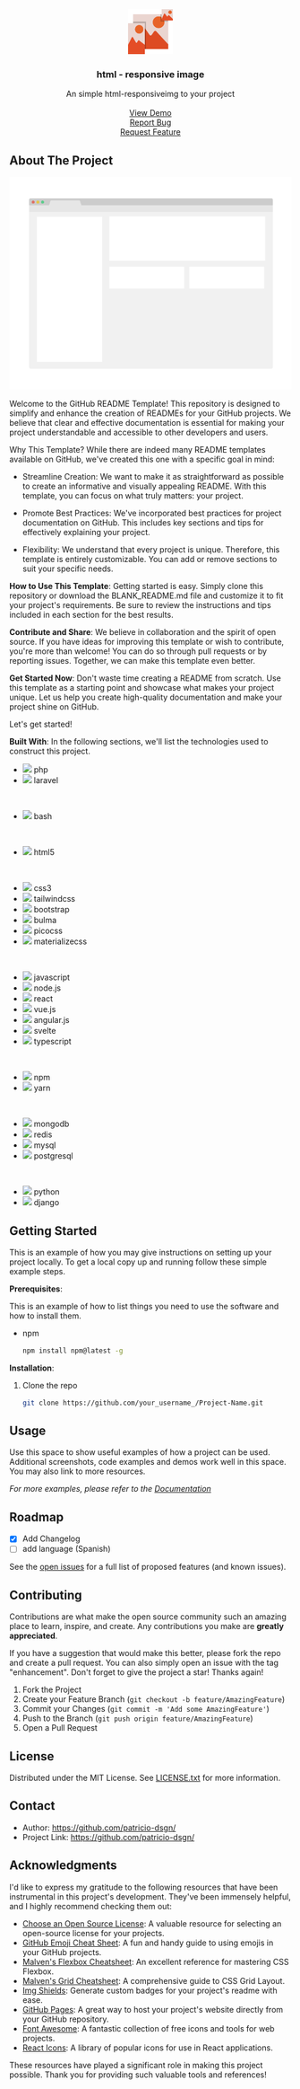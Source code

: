 <div align="center">
<img src="readme/html-responsiveimg.svg" alt="Logo" width="80" height="80">
<h3 align="center">html - responsive image</h3>
<p align="center">
An simple html-responsiveimg to your project
<br><br>
<a href="https://github.com/patricio-dsgn/readme">View Demo</a> <br>
<a href="https://github.com/patricio-dsgn/readme/issues">Report Bug</a> <br>
<a href="https://github.com/patricio-dsgn/readme/issues">Request Feature</a> <br>
</p>
</div>

## About The Project
<img src="./readme/01.png">

Welcome to the GitHub README Template! This repository is designed to simplify and enhance the creation of READMEs for your GitHub projects. We believe that clear and effective documentation is essential for making your project understandable and accessible to other developers and users.

Why This Template?
While there are indeed many README templates available on GitHub, we've created this one with a specific goal in mind:

* Streamline Creation: We want to make it as straightforward as possible to create an informative and visually appealing README. With this template, you can focus on what truly matters: your project.

* Promote Best Practices: We've incorporated best practices for project documentation on GitHub. This includes key sections and tips for effectively explaining your project.

* Flexibility: We understand that every project is unique. Therefore, this template is entirely customizable. You can add or remove sections to suit your specific needs.

**How to Use This Template**:
Getting started is easy. Simply clone this repository or download the BLANK_README.md file and customize it to fit your project's requirements. Be sure to review the instructions and tips included in each section for the best results.

**Contribute and Share**:
We believe in collaboration and the spirit of open source. If you have ideas for improving this template or wish to contribute, you're more than welcome! You can do so through pull requests or by reporting issues. Together, we can make this template even better.

**Get Started Now**:
Don't waste time creating a README from scratch. Use this template as a starting point and showcase what makes your project unique. Let us help you create high-quality documentation and make your project shine on GitHub.

Let's get started!

**Built With**:
In the following sections, we'll list the technologies used to construct this project.

* <img src="https://patricio-dsgn.github.io/source-invaders/assets/source/brands/php-plain.svg" width="20px" style="display:inline;"> php
* <img src="https://patricio-dsgn.github.io/source-invaders/assets/source/brands/laravel-plain.svg" width="20px" style="display:inline;"> laravel

<br>

* <img src="https://patricio-dsgn.github.io/source-invaders/assets/source/brands/bash-plain.svg" width="20px" style="display:inline;"> bash

<br>

* <img src="https://patricio-dsgn.github.io/source-invaders/assets/source/brands/html5-plain.svg" width="20px" style="display:inline;"> html5

<br>

* <img src="https://patricio-dsgn.github.io/source-invaders/assets/source/brands/css3-plain.svg" width="20px" style="display:inline;"> css3
* <img src="https://patricio-dsgn.github.io/source-invaders/assets/source/brands/tailwindcss-plain.svg" width="20px" style="display:inline;"> tailwindcss
* <img src="https://patricio-dsgn.github.io/source-invaders/assets/source/brands/bootstrap-plain.svg" width="20px" style="display:inline;"> bootstrap
* <img src="https://patricio-dsgn.github.io/source-invaders/assets/source/brands/bulma-plain.svg" width="20px" style="display:inline;"> bulma
* <img src="https://patricio-dsgn.github.io/source-invaders/assets/source/brands/picocss-plain.svg" width="20px" style="display:inline;"> picocss
* <img src="https://patricio-dsgn.github.io/source-invaders/assets/source/brands/materializecss-original.svg" width="20px" style="display:inline;"> materializecss

<br>

* <img src="https://patricio-dsgn.github.io/source-invaders/assets/source/brands/javascript-original.svg" width="20px" style="display:inline;"> javascript
* <img src="https://patricio-dsgn.github.io/source-invaders/assets/source/brands/nodejs-plain.svg" width="20px" style="display:inline;"> node.js
* <img src="https://patricio-dsgn.github.io/source-invaders/assets/source/brands/react-original.svg" width="20px" style="display:inline;"> react
* <img src="https://patricio-dsgn.github.io/source-invaders/assets/source/brands/vuejs-original.svg" width="20px" style="display:inline;"> vue.js
* <img src="https://patricio-dsgn.github.io/source-invaders/assets/source/brands/angularjs-plain.svg" width="20px" style="display:inline;"> angular.js
* <img src="https://patricio-dsgn.github.io/source-invaders/assets/source/brands/svelte-original.svg" width="20px" style="display:inline;"> svelte
* <img src="https://patricio-dsgn.github.io/source-invaders/assets/source/brands/typescript-plain.svg" width="20px" style="display:inline;"> typescript

<br>

* <img src="https://patricio-dsgn.github.io/source-invaders/assets/source/brands/npm-original-wordmark.svg" width="20px" style="display:inline;"> npm
* <img src="https://patricio-dsgn.github.io/source-invaders/assets/source/brands/yarn-original.svg" width="20px" style="display:inline;"> yarn

<br>

* <img src="https://patricio-dsgn.github.io/source-invaders/assets/source/brands/mongodb-plain.svg" width="20px" style="display:inline;"> mongodb
* <img src="https://patricio-dsgn.github.io/source-invaders/assets/source/brands/redis-plain.svg" width="20px" style="display:inline;"> redis
* <img src="https://patricio-dsgn.github.io/source-invaders/assets/source/brands/mysql-plain.svg" width="20px" style="display:inline;"> mysql
* <img src="https://patricio-dsgn.github.io/source-invaders/assets/source/brands/postgresql-plain.svg" width="20px" style="display:inline;"> postgresql

<br>

* <img src="https://patricio-dsgn.github.io/source-invaders/assets/source/brands/python-original.svg" width="20px" style="display:inline;"> python
* <img src="https://patricio-dsgn.github.io/source-invaders/assets/source/brands/django-plain.svg" width="20px" style="display:inline;"> django


## Getting Started

This is an example of how you may give instructions on setting up your project locally.
To get a local copy up and running follow these simple example steps.

**Prerequisites**:

This is an example of how to list things you need to use the software and how to install them.

- npm
  ```sh
  npm install npm@latest -g
  ```

**Installation**:

1. Clone the repo
   ```sh
   git clone https://github.com/your_username_/Project-Name.git
   ```

## Usage

Use this space to show useful examples of how a project can be used. Additional screenshots, code examples and demos work well in this space. You may also link to more resources.

_For more examples, please refer to the [Documentation](https://example.com)_


## Roadmap

- [x] Add Changelog
- [ ] add language (Spanish)

See the [open issues](https://github.com/patricio-dsgn/readme/issues) for a full list of proposed features (and known issues).

## Contributing

Contributions are what make the open source community such an amazing place to learn, inspire, and create. Any contributions you make are **greatly appreciated**.

If you have a suggestion that would make this better, please fork the repo and create a pull request. You can also simply open an issue with the tag "enhancement".
Don't forget to give the project a star! Thanks again!

1. Fork the Project
2. Create your Feature Branch (`git checkout -b feature/AmazingFeature`)
3. Commit your Changes (`git commit -m 'Add some AmazingFeature'`)
4. Push to the Branch (`git push origin feature/AmazingFeature`)
5. Open a Pull Request

## License

Distributed under the MIT License. See <a href="LICENSE.txt">LICENSE.txt</a> for more information.

## Contact

* Author: <a href="https://github.com/patricio-dsgn/">https://github.com/patricio-dsgn/</a>
* Project Link: <a href="https://github.com/patricio-dsgn/readme/">https://github.com/patricio-dsgn/</a>

## Acknowledgments

I'd like to express my gratitude to the following resources that have been instrumental in this project's development. They've been immensely helpful, and I highly recommend checking them out:

- [Choose an Open Source License](https://choosealicense.com/): A valuable resource for selecting an open-source license for your projects.
- [GitHub Emoji Cheat Sheet](https://www.webpagefx.com/tools/emoji-cheat-sheet): A fun and handy guide to using emojis in your GitHub projects.
- [Malven's Flexbox Cheatsheet](https://malven.co/): An excellent reference for mastering CSS Flexbox.
- [Malven's Grid Cheatsheet](https://malven.co/): A comprehensive guide to CSS Grid Layout.
- [Img Shields](https://shields.io/): Generate custom badges for your project's readme with ease.
- [GitHub Pages](https://pages.github.com/): A great way to host your project's website directly from your GitHub repository.
- [Font Awesome](https://fontawesome.com/): A fantastic collection of free icons and tools for web projects.
- [React Icons](https://react-icons.github.io/react-icons/): A library of popular icons for use in React applications.

These resources have played a significant role in making this project possible. Thank you for providing such valuable tools and references!